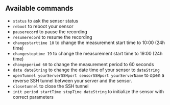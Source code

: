 
## Available commands

- `status` to ask the sensor status
- `reboot` to reboot your sensor
- `pauserecord` to pause the recording
- `resumerecord` to resume the recording
- `changestarttime 10` to change the measurement start time to 10:00 (24h time)
- `changestoptime 19` to change the measurement start time to 19:00 (24h time)
- `changeperiod 60` to change the measurement period to 60 seconds
- `date dateString` to change the date time of your sensor to `dateString`
- `openTunnel yourServerSSHport sensorSSHport yourServerName` to open a reverse SSH tunnel between your server and the sensor.
- `closetunnel` to close the SSH tunnel
- `init period startTime stopTime dateString` to initialize the sensor with correct parameters